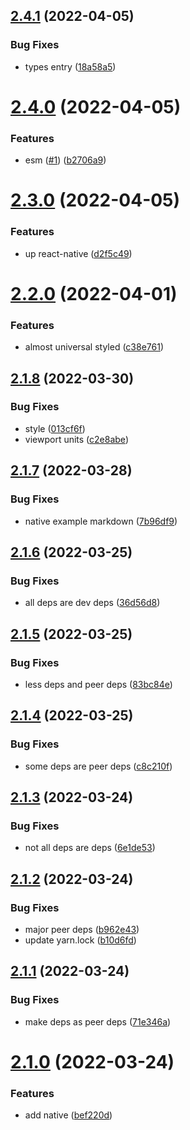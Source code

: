 ## [2.4.1](https://github.com/qiwi/pijma-native/compare/v2.4.0...v2.4.1) (2022-04-05)


### Bug Fixes

* types entry ([18a58a5](https://github.com/qiwi/pijma-native/commit/18a58a501d1f7fe467d54c90cb55e8beef26eb14))

# [2.4.0](https://github.com/qiwi/pijma-native/compare/v2.3.0...v2.4.0) (2022-04-05)


### Features

* esm ([#1](https://github.com/qiwi/pijma-native/issues/1)) ([b2706a9](https://github.com/qiwi/pijma-native/commit/b2706a97941b7cb9e66580c018ebaa5b3d52bdcf))

# [2.3.0](https://github.com/qiwi/pijma-native/compare/v2.2.0...v2.3.0) (2022-04-05)


### Features

* up react-native ([d2f5c49](https://github.com/qiwi/pijma-native/commit/d2f5c495af093ea0993171e11d05bb69031b4c82))

# [2.2.0](https://github.com/qiwi/pijma-native/compare/v2.1.8...v2.2.0) (2022-04-01)


### Features

* almost universal styled ([c38e761](https://github.com/qiwi/pijma-native/commit/c38e7612ccc066972ee84e8fc53e09d12632bade))

## [2.1.8](https://github.com/qiwi/pijma-native/compare/v2.1.7...v2.1.8) (2022-03-30)


### Bug Fixes

* style ([013cf6f](https://github.com/qiwi/pijma-native/commit/013cf6f8e919be2d2b7f78c99e2f0e94237b9113))
* viewport units ([c2e8abe](https://github.com/qiwi/pijma-native/commit/c2e8abe80cf8b81821c4a8a33bab1dc183ac1c60))

## [2.1.7](https://github.com/qiwi/pijma-native/compare/v2.1.6...v2.1.7) (2022-03-28)


### Bug Fixes

* native example markdown ([7b96df9](https://github.com/qiwi/pijma-native/commit/7b96df9de1be218030d88cd7d49bb9d077e62e23))

## [2.1.6](https://github.com/qiwi/pijma-native/compare/v2.1.5...v2.1.6) (2022-03-25)


### Bug Fixes

* all deps are dev deps ([36d56d8](https://github.com/qiwi/pijma-native/commit/36d56d893f2a7cff9140a7871d9df5867971e27b))

## [2.1.5](https://github.com/qiwi/pijma-native/compare/v2.1.4...v2.1.5) (2022-03-25)


### Bug Fixes

* less deps and peer deps ([83bc84e](https://github.com/qiwi/pijma-native/commit/83bc84e5e46492e0c956ae4e5a56622f44e6d2a9))

## [2.1.4](https://github.com/qiwi/pijma-native/compare/v2.1.3...v2.1.4) (2022-03-25)


### Bug Fixes

* some deps are peer deps ([c8c210f](https://github.com/qiwi/pijma-native/commit/c8c210f94eaf0f932d72a695cc017d32386a252f))

## [2.1.3](https://github.com/qiwi/pijma-native/compare/v2.1.2...v2.1.3) (2022-03-24)


### Bug Fixes

* not all deps are deps ([6e1de53](https://github.com/qiwi/pijma-native/commit/6e1de5336c284d398f2b99484fda2b18208906d2))

## [2.1.2](https://github.com/qiwi/pijma-native/compare/v2.1.1...v2.1.2) (2022-03-24)


### Bug Fixes

* major peer deps ([b962e43](https://github.com/qiwi/pijma-native/commit/b962e4302a060d6e643a73ce3ac95c6881291070))
* update yarn.lock ([b10d6fd](https://github.com/qiwi/pijma-native/commit/b10d6fda6d717360b042d4e46b4b9d7f170178f5))

## [2.1.1](https://github.com/qiwi/pijma-native/compare/v2.1.0...v2.1.1) (2022-03-24)


### Bug Fixes

* make deps as peer deps ([71e346a](https://github.com/qiwi/pijma-native/commit/71e346accf21364d77af44b74eca81b2ab20ded7))

# [2.1.0](https://github.com/qiwi/pijma-native/compare/v2.0.0...v2.1.0) (2022-03-24)


### Features

* add native ([bef220d](https://github.com/qiwi/pijma-native/commit/bef220dd5c8194f8ca09740ef2d0be7389238e52))
